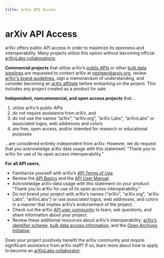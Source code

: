 ```yaml
---
title: arXiv API Access
---
```


# arXiv API Access

arXiv offers public API access in order to maximize its openness and interoperability. Many projects utilize this option without becoming official [arXivLabs collaborations](https://labs.arxiv.org). 

**Commercial projects** that utilize arXiv’s [public APIs](/help/api/basics.md) or other [bulk data pipelines](/help/bulk_data.md) are requested to contact arXiv at [nextgen@arxiv.org](mailto:nextgen@arxiv.org), review [arXiv's brand guidelines](/about/brand.md), sign a memorandum of understanding, and consider becoming an [arXiv affiliate](/about/funding.md) before embarking on the project. This includes any project created as a product for sale.


**Independent, noncommercial, and open access projects** that…

1. utilize arXiv’s public APIs 
2. do not require assistance from arXiv, and 
3. do not use the names “arXiv”, “arXiv.org”, “arXiv Labs”, “arXivLabs” or associated logos, web addresses and colors
4. are free, open access, and/or intended for research or educational purposes

...are considered entirely independent from arXiv. However, we do request that you acknowledge arXiv data usage with this statement: “Thank you to arXiv for use of its open access interoperability.”

**For all API users**, 

- Familiarize yourself with arXiv’s [API Terms of Use](/help/api/tou.md).
- Review the [API Basics](/help/api/basics.md) and the [API User Manual](/help/api/user-manual.md). 
- Acknowledge arXiv data usage with this statement on your product: “Thank you to arXiv for use of its open access interoperability.”
- Do not brand your project with arXiv’s names (“arXiv”, “arXiv.org”, “arXiv Labs”, “arXivLabs”) or use associated logos, web addresses, and colors in a manner that implies arXiv’s endorsement of the project.
- Check out the arXiv [API user community](/help/api/basics.md#community) to learn, ask questions, and share information about your project. 
- Review these additional resources about arXiv’s interoperability: [arXiv’s identifier scheme](/help/arxiv_identifier_for_services.md), [bulk data access information](/help/bulk_data.md), and the [Open Archives Initiative](/help/oa/index.md). 

Does your project positively benefit the arXiv community and require significant assistance from arXiv staff? If so, learn more about how to apply to become an [arXivLabs collaborator](https://labs.arxiv.org).
